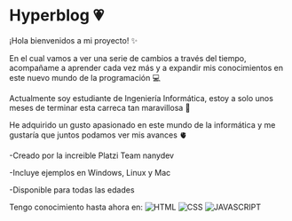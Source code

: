 # Hyperblog 💗
¡Hola bienvenidos a mi proyecto! ✨

En el cual vamos a ver una serie de cambios a través del tiempo, acompañame a aprender cada vez más y a expandir mis conocimientos en este nuevo mundo de la programación  💻

Actualmente soy estudiante de Ingeniería Informática, estoy a solo unos meses de terminar esta carreca tan maravillosa 💜

He adquirido un gusto apasionado en este mundo de la informática y me gustaría que juntos podamos ver mis  avances  🫀


-Creado por la increible Platzi Team nanydev

-Incluye ejemplos en Windows, Linux y Mac

-Disponible para todas las edades 


Tengo conocimiento hasta ahora en: 
![HTML](https://www.shareicon.net/data/32x32/2016/07/02/634639_html_512x512.png "HTML") ![CSS](https://www.shareicon.net/data/128x128/2015/07/16/70509_css_32x32.png "CSS") ![JAVASCRIPT](https://www.shareicon.net/data/32x32/2016/07/06/106573_software_512x512.png "JAVASCRIPT")



